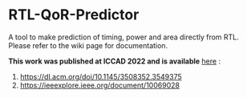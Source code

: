 # RTL-QoR-Predictor
A tool to make prediction of timing, power and area directly from RTL. Please refer to the wiki page for documentation.

**This work was published at ICCAD 2022 and is available** [here](https://github.com/puprianka/RTL-QoR-Predictor/blob/main/How_Good_is_Your_Verilog_RTL.pdf) : 
1. https://dl.acm.org/doi/10.1145/3508352.3549375 
2. https://ieeexplore.ieee.org/document/10069028
